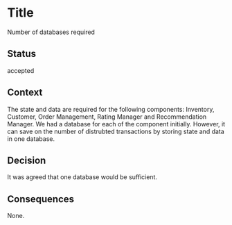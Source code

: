 # Title

Number of databases required

## Status

accepted

## Context

The state and data are required for the following components: Inventory, Customer, Order Management, Rating Manager and Recommendation Manager.  We had a database for each of the component initially.  However, it can save on the number of distrubted transactions by storing state and data in one database.

## Decision

It was agreed that one database would be sufficient.  

## Consequences

None.  
